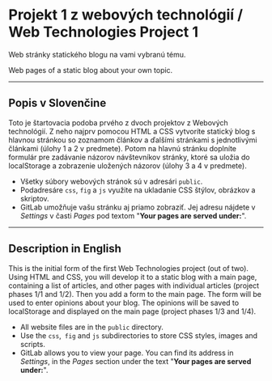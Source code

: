 # Projekt 1 z webových technológií / Web Technologies Project 1 

Web stránky statického blogu na vami vybranú tému.

Web pages of a static blog about your own topic. 

---
## Popis v Slovenčine

Toto je štartovacia podoba  prvého z dvoch  projektov z Webových technológií. Z neho najprv pomocou HTML a CSS vytvoríte statický blog s hlavnou stránkou so zoznamom článkov a ďalšími stránkami s jednotlivými článkami (úlohy 1 a 2 v predmete). Potom na hlavnú stránku doplníte formulár pre zadávanie názorov návštevníkov stránky, ktoré sa uložia do localStorage a zobrazenie uložených názorov (úlohy 3 a 4 v predmete).

- Všetky súbory webových stránok sú v adresári `public`.
- Podadresáre `css`, `fig` a `js` využite na ukladanie CSS štýlov, obrázkov a skriptov. 
- GitLab umožňuje vašu stránku aj priamo zobraziť.  Jej adresu nájdete v *Settings* v časti *Pages* pod textom "**Your pages are served under:**".


---

## Description in English

This is the initial form of the first Web Technologies project (out of two). Using HTML and CSS, you will develop it to a static blog with a main page, containing a list of articles, and other pages with individual articles (project phases 1/1 and 1/2). Then you add a form to the main page. The form will be used to enter opinions about your blog. The opinions will be saved to localStorage and displayed on the main page (project phases 1/3 and 1/4).

- All website files are in the `public` directory. 
- Use the `css`,` fig` and `js` subdirectories to store CSS styles, images and scripts. 
- GitLab allows you to view your page. You can find its address in *Settings*, in the *Pages* section under the text "**Your pages are served under:**".
